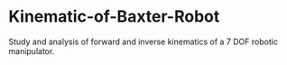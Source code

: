 # Kinematic-of-Baxter-Robot
Study and analysis of forward and inverse kinematics of a 7 DOF robotic manipulator.
